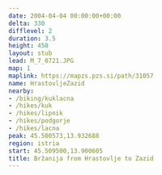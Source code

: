 ```yaml
---
date: 2004-04-04 00:00:00+00:00
delta: 330
difflevel: 2
duration: 3.5
height: 450
layout: stub
lead: M_7_0721.JPG
map: 1
maplink: https://mapzs.pzs.si/path/31057
name: HrastovljeZazid
nearby:
- /biking/kuklacna
- /hikes/kuk
- /hikes/lipnik
- /hikes/podgorje
- /hikes/lacna
peak: 45.500573,13.932688
region: istria
start: 45.509500,13.900605
title: Bržanija from Hrastovlje to Zazid
---
```

